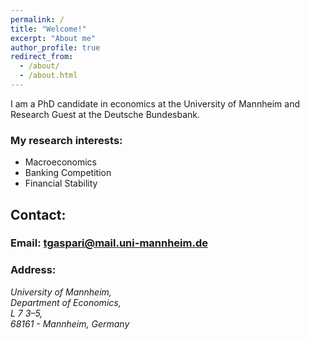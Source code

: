 ```yaml
---
permalink: /
title: "Welcome!"
excerpt: "About me"
author_profile: true
redirect_from: 
  - /about/
  - /about.html
---
```


I am a PhD candidate in economics at the University of Mannheim and Research Guest at the Deutsche Bundesbank.

### My research interests:
* Macroeconomics
* Banking Competition
* Financial Stability

## Contact:
### Email: [tgaspari@mail.uni-mannheim.de](mailto:tgaspari@mail.uni-mannheim.de "Email")
### Address:
<address>
  University of Mannheim,<br /> Department of Economics,<br /> L 7 3–5, <br /> 68161 - Mannheim, Germany
</address>




